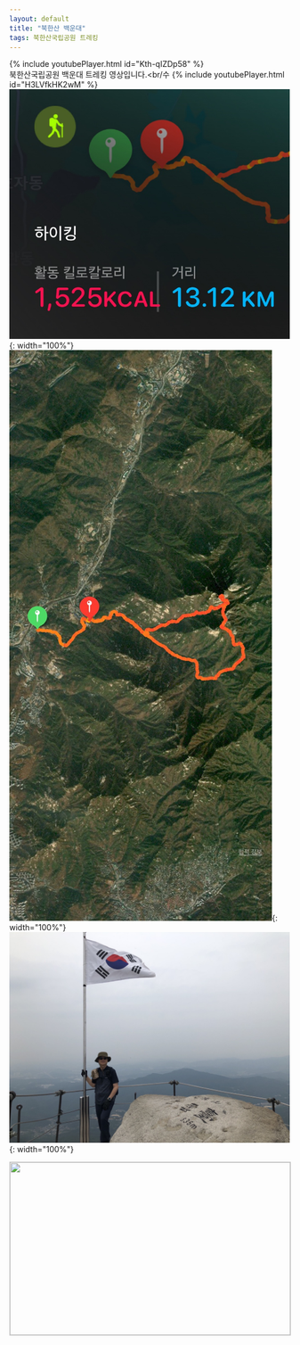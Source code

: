 ```yaml
---
layout: default
title: "북한산 백운대"
tags: 북한산국립공원 트레킹
---
```


{% include youtubePlayer.html id="Kth-qIZDp58" %}
<br/>
북한산국립공원 백운대 트레킹 영상입니다.<br/수
{% include youtubePlayer.html id="H3LVfkHK2wM" %}<br/> 
![산행정보](/images/2022-06-04-북한산-백운대-등산/20220604_1.jpg){: width="100%"}<br/>
![산행루트](/images/2022-06-04-북한산-백운대-등산/20220604_2.jpg){: width="100%"}<br/>
![산행사진](/images/2022-06-04-북한산-백운대-등산/20220604_3.jpg){: width="100%"}<br/>

<a href="http://kko.to/l6exaIgLS" target="_blank"><img width="504" height="310" src="https://map2.daum.net/map/mapservice?FORMAT=PNG&SCALE=10&MX=491342&MY=1153397&S=0&IW=504&IH=310&LANG=0&COORDSTM=WCONGNAMUL&logo=kakao_logo" style="border:1px solid #ccc"></a>
